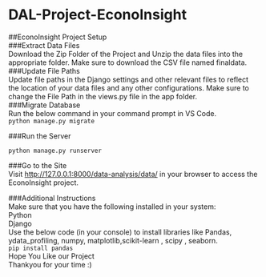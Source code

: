 # DAL-Project-EconoInsight <br>
##EconoInsight Project Setup <br>
###Extract Data Files<br>
Download the Zip Folder of the Project and Unzip the data files into the appropriate folder. Make sure to download the CSV file named finaldata.<br>
###Update File Paths<br>
Update file paths in the Django settings and other relevant files to reflect the location of your data files and any other configurations. Make sure to change the File Path in the views.py file in the app folder.<br>
###Migrate Database<br>
Run the below command in your command prompt in VS Code.<br>
``python manage.py migrate``<br>

###Run the Server<br>

``python manage.py runserver``<br>

###Go to the Site<br>
Visit http://127.0.0.1:8000/data-analysis/data/ in your browser to access the EconoInsight project.<br>

###Additional Instructions<br>
Make sure that you have the following  installed in your system:<br>
Python<br>
Django<br>
Use the below code (in your console) to install libraries like Pandas, ydata_profiling, numpy, matplotlib,scikit-learn , scipy , seaborn.<br>
``pip install pandas``<br>
Hope You Like our Project<br>
Thankyou for your time :)


